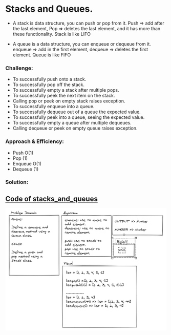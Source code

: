 # Stacks and Queues.

<!-- Short summary or background information -->
- A stack is data structure, you can push or pop from it. Push => add after the last element, Pop => deletes the last element, and it has more than these functionality. Stack is like LIFO

- A queue is a data structure, you can enqueue or dequeue from it. enqueue => add in the first element, dequeue => deletes the first element. Queue is like FIFO

### Challenge:
<!-- Description of the challenge -->
- To successfully push onto a stack.
- To successfully pop off the stack.
- To successfully empty a stack after multiple pops.
- To successfully peek the next item on the stack.
- Calling pop or peek on empty stack raises exception.
- To successfully enqueue into a queue.
- To successfully dequeue out of a queue the expected value.
- To successfully peek into a queue, seeing the expected value.
- To successfully empty a queue after multiple dequeues.
- Calling dequeue or peek on empty queue raises exception.

### Approach & Efficiency:
<!-- What approach did you take? Why? What is the Big O space/time for this approach? -->
- Push O(1)
- Pop (1)
- Enqueue O(1)
- Dequeue (1)

### Solution:
<!-- Embedded whiteboard image -->
## [Code of stacks_and_queues](stacks_and_queues.py)

![stacks_and_queues](../assets/stack_queue.png)
